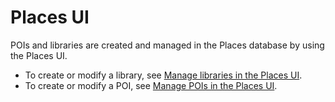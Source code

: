 # Places UI

POIs and libraries are created and managed in the Places database by using the Places UI. 

* To create or modify a library, see [Manage libraries in the Places UI](https://app.gitbook.com/@launch/s/places-services-by-adobe-documentation/~/edit/drafts/-LmpSbpoCdyy4qu3yihZ/places-database-management-1/manage-libraries).
* To create or modify a POI, see [Manage POIs in the Places UI](https://app.gitbook.com/@launch/s/places-services-by-adobe-documentation/~/edit/drafts/-LmpSbpoCdyy4qu3yihZ/places-database-management-1/managing-pois-in-the-places-ui).

## 









